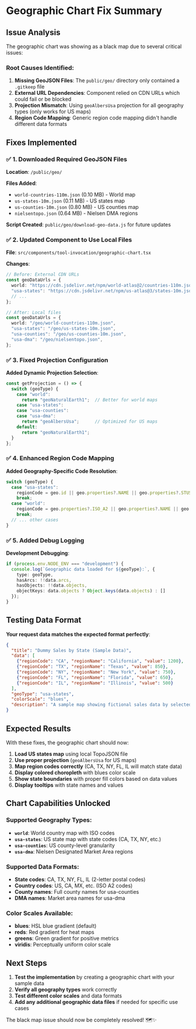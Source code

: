# Geographic Chart Fix Summary

## Issue Analysis
The geographic chart was showing as a black map due to several critical issues:

### Root Causes Identified:
1. **Missing GeoJSON Files**: The `public/geo/` directory only contained a `.gitkeep` file
2. **External URL Dependencies**: Component relied on CDN URLs which could fail or be blocked
3. **Projection Mismatch**: Using `geoAlbersUsa` projection for all geography types (only works for US maps)
4. **Region Code Mapping**: Generic region code mapping didn't handle different data formats

## Fixes Implemented

### ✅ 1. Downloaded Required GeoJSON Files
**Location**: `/public/geo/`

**Files Added**:
- `world-countries-110m.json` (0.10 MB) - World map
- `us-states-10m.json` (0.11 MB) - US states map
- `us-counties-10m.json` (0.80 MB) - US counties map
- `nielsentopo.json` (0.64 MB) - Nielsen DMA regions

**Script Created**: `public/geo/download-geo-data.js` for future updates

### ✅ 2. Updated Component to Use Local Files
**File**: `src/components/tool-invocation/geographic-chart.tsx`

**Changes**:
```typescript
// Before: External CDN URLs
const geoDataUrls = {
  world: "https://cdn.jsdelivr.net/npm/world-atlas@2/countries-110m.json",
  "usa-states": "https://cdn.jsdelivr.net/npm/us-atlas@3/states-10m.json",
  // ...
};

// After: Local files
const geoDataUrls = {
  world: "/geo/world-countries-110m.json",
  "usa-states": "/geo/us-states-10m.json",
  "usa-counties": "/geo/us-counties-10m.json",
  "usa-dma": "/geo/nielsentopo.json",
};
```

### ✅ 3. Fixed Projection Configuration
**Added Dynamic Projection Selection**:
```typescript
const getProjection = () => {
  switch (geoType) {
    case "world":
      return "geoNaturalEarth1";  // Better for world maps
    case "usa-states":
    case "usa-counties":
    case "usa-dma":
      return "geoAlbersUsa";      // Optimized for US maps
    default:
      return "geoNaturalEarth1";
  }
};
```

### ✅ 4. Enhanced Region Code Mapping
**Added Geography-Specific Code Resolution**:
```typescript
switch (geoType) {
  case "usa-states":
    regionCode = geo.id || geo.properties?.NAME || geo.properties?.STUSPS;
    break;
  case "world":
    regionCode = geo.properties?.ISO_A2 || geo.properties?.NAME || geo.id;
    break;
  // ... other cases
}
```

### ✅ 5. Added Debug Logging
**Development Debugging**:
```typescript
if (process.env.NODE_ENV === "development") {
  console.log(`Geographic data loaded for ${geoType}:`, {
    type: geoType,
    hasArcs: !!data.arcs,
    hasObjects: !!data.objects,
    objectKeys: data.objects ? Object.keys(data.objects) : []
  });
}
```

## Testing Data Format
**Your request data matches the expected format perfectly**:
```json
{
  "title": "Dummy Sales by State (Sample Data)",
  "data": [
    {"regionCode": "CA", "regionName": "California", "value": 1200},
    {"regionCode": "TX", "regionName": "Texas", "value": 850},
    {"regionCode": "NY", "regionName": "New York", "value": 750},
    {"regionCode": "FL", "regionName": "Florida", "value": 650},
    {"regionCode": "IL", "regionName": "Illinois", "value": 500}
  ],
  "geoType": "usa-states",
  "colorScale": "blues",
  "description": "A sample map showing fictional sales data by selected US states."
}
```

## Expected Results
With these fixes, the geographic chart should now:

1. **Load US states map** using local TopoJSON file
2. **Use proper projection** (`geoAlbersUsa` for US maps)
3. **Map region codes correctly** (CA, TX, NY, FL, IL will match state data)
4. **Display colored choropleth** with blues color scale
5. **Show state boundaries** with proper fill colors based on data values
6. **Display tooltips** with state names and values

## Chart Capabilities Unlocked

### Supported Geography Types:
- **`world`**: World country map with ISO codes
- **`usa-states`**: US state map with state codes (CA, TX, NY, etc.)
- **`usa-counties`**: US county-level granularity
- **`usa-dma`**: Nielsen Designated Market Area regions

### Supported Data Formats:
- **State codes**: CA, TX, NY, FL, IL (2-letter postal codes)
- **Country codes**: US, CA, MX, etc. (ISO A2 codes)
- **County names**: Full county names for usa-counties
- **DMA names**: Market area names for usa-dma

### Color Scales Available:
- **blues**: HSL blue gradient (default)
- **reds**: Red gradient for heat maps
- **greens**: Green gradient for positive metrics
- **viridis**: Perceptually uniform color scale

## Next Steps
1. **Test the implementation** by creating a geographic chart with your sample data
2. **Verify all geography types** work correctly
3. **Test different color scales** and data formats
4. **Add any additional geographic data files** if needed for specific use cases

The black map issue should now be completely resolved! 🗺️✨